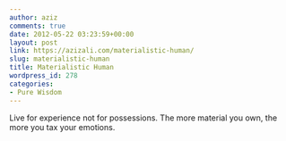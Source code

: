 ```yaml
---
author: aziz
comments: true
date: 2012-05-22 03:23:59+00:00
layout: post
link: https://azizali.com/materialistic-human/
slug: materialistic-human
title: Materialistic Human
wordpress_id: 278
categories:
- Pure Wisdom
---
```


Live for experience not for possessions. The more material you own, the more you tax your emotions.
